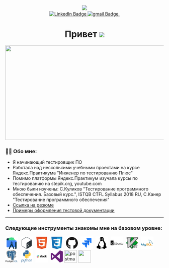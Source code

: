 <div id="header" align="center">
  <img src="https://media.giphy.com/media/kE2XdWwe9WMRF6FXdk/giphy.gif" width="100"/>
</div>

<div id="badges" align="center">
  <a href="https://t.me/Elena_Stashev">
    <img src="https://img.shields.io/badge/Telegram-blue?logo=telegram&logoColor=white&style=plastic" alt="LinkedIn Badge"/>
  </a>
  <a href="https://mail.google.com/mail/?view=cm&fs=1&to=lenastashevskaya@gmail.com">
    <img src="https://img.shields.io/badge/gmail-red?logo=gmail&logoColor=white&style=plastic" alt="gmail Badge"/>
  </a>
  <img src="https://komarev.com/ghpvc/?username=ElenaStashevskaya&style=plastic&color=blue" alt=""/>
  <h1>
    Привет
    <img src="https://media.giphy.com/media/hvRJCLFzcasrR4ia7z/giphy.gif" width="30px"/>
  </h1>
</div>

<div align="center">
  <img src="https://media.giphy.com/media/gG6OcTSRWaSis/giphy.gif" width="600" height="300"/>
</div>


### :woman_technologist: Обо мне:

 - Я начинающий тестировщик ПО
 - Работала над несколькими учебными проектами на курсе Яндекс.Практикума "Инженер по тестированию Плюс"
 - Помимо платформы Яндекс.Практикум изучала курсы по тестированию на stepik.org, youtube.com
 - Мною были изучены: С.Куликов "Тестирование программного обеспечения. Базовый курс.", ISTQB CTFL  Syllabus 2018 RU, C.Канер "Тестирование программного обеспечения"
 - <a href="https://hh.ru/resume/8c89ace4ff0be663a20039ed1f7a5677314879">Ссылка на резюме</a>
 - <a href="https://docs.google.com/spreadsheets/d/1YjUxFF63SVTqaRMBStPLJO2sZ91fVKRb/edit?usp=sharing&ouid=118393443117622837748&rtpof=true&sd=true">Примеры оформления тестовой документации</a>

 
---
### Следующие инструменты знакомы мне на базовом уровне:

<div>
  <img src="https://github.com/devicons/devicon/blob/master/icons/androidstudio/androidstudio-original.svg" title="androidstudio" alt="androidstudio" width="40" height="40"/>&nbsp;
  <img src="https://github.com/devicons/devicon/blob/master/icons/bash/bash-original.svg" title="bash" alt="bash" width="40" height="40"/>&nbsp;
  <img src="https://github.com/devicons/devicon/blob/master/icons/html5/html5-original.svg" title="html5" alt="html5" width="40" height="40"/>&nbsp;
  <img src="https://github.com/devicons/devicon/blob/master/icons/css3/css3-original.svg" title="css3" alt="css3" width="40" height="40"/>&nbsp;
  <img src="https://github.com/devicons/devicon/blob/master/icons/github/github-original.svg" title="github" alt="github" width="40" height="40"/>&nbsp;
  <img src="https://github.com/devicons/devicon/blob/master/icons/jira/jira-original.svg" title="jira" alt="jira " width="40" height="40"/>&nbsp;
  <img src="https://github.com/devicons/devicon/blob/master/icons/linux/linux-plain.svg"  title="linux" alt="linux" width="40" height="40"/>&nbsp;
  <img src="https://github.com/devicons/devicon/blob/master/icons/ubuntu/ubuntu-plain-wordmark.svg" title="ubuntu" alt="ubuntu" width="40" height="40"/>&nbsp;
  <img src="https://github.com/devicons/devicon/blob/master/icons/vim/vim-original.svg" title="vim" alt="vim" width="40" height="40"/>&nbsp;
  <img src="https://github.com/devicons/devicon/blob/master/icons/mysql/mysql-original-wordmark.svg" title="mysql" alt="mysql" width="40" height="40"/>&nbsp;
  <img src="https://github.com/devicons/devicon/blob/master/icons/postgresql/postgresql-original-wordmark.svg" title="postgresql"  alt="postgresql" width="40" height="40"/>&nbsp;  
  <img src="https://github.com/devicons/devicon/blob/master/icons/python/python-original-wordmark.svg" title="python" alt="python" width="40" height="40"/>&nbsp;
  <img src="https://github.com/devicons/devicon/blob/master/icons/slack/slack-original-wordmark.svg" title="slack" alt="slack" width="40" height="40"/>&nbsp;
  <img src="https://github.com/devicons/devicon/blob/master/icons/visualstudio/visualstudio-plain.svg" title="visualstudio" **alt="visualstudio" width="40" height="40"/>
  <img src="https://github.com/gerardpuigl/Technology-Stack-Icons/blob/main/Logos/postman.svg" title="postman" **alt="postman" width="40" height="40"/>
  <img src="https://github.com/file-icons/icons/blob/master/svg/VirtualBox.svg" **alt="VirtualBox" width="40" height="40"/>
</div>
